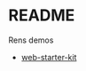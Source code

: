 # README #

Rens demos

+ [web-starter-kit](https://github.com/google/web-starter-kit "web-starter-kit")
